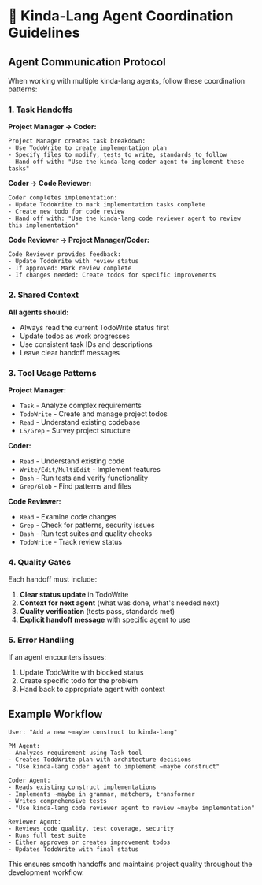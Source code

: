 # 🤖 Kinda-Lang Agent Coordination Guidelines

## Agent Communication Protocol

When working with multiple kinda-lang agents, follow these coordination patterns:

### 1. Task Handoffs

**Project Manager → Coder:**
```
Project Manager creates task breakdown:
- Use TodoWrite to create implementation plan
- Specify files to modify, tests to write, standards to follow
- Hand off with: "Use the kinda-lang coder agent to implement these tasks"
```

**Coder → Code Reviewer:**
```  
Coder completes implementation:
- Update TodoWrite to mark implementation tasks complete
- Create new todo for code review
- Hand off with: "Use the kinda-lang code reviewer agent to review this implementation"
```

**Code Reviewer → Project Manager/Coder:**
```
Code Reviewer provides feedback:
- Update TodoWrite with review status
- If approved: Mark review complete
- If changes needed: Create todos for specific improvements
```

### 2. Shared Context

**All agents should:**
- Always read the current TodoWrite status first
- Update todos as work progresses  
- Use consistent task IDs and descriptions
- Leave clear handoff messages

### 3. Tool Usage Patterns

**Project Manager:**
- `Task` - Analyze complex requirements
- `TodoWrite` - Create and manage project todos  
- `Read` - Understand existing codebase
- `LS/Grep` - Survey project structure

**Coder:**
- `Read` - Understand existing code
- `Write/Edit/MultiEdit` - Implement features
- `Bash` - Run tests and verify functionality
- `Grep/Glob` - Find patterns and files

**Code Reviewer:** 
- `Read` - Examine code changes
- `Grep` - Check for patterns, security issues
- `Bash` - Run test suites and quality checks
- `TodoWrite` - Track review status

### 4. Quality Gates

Each handoff must include:
1. **Clear status update** in TodoWrite
2. **Context for next agent** (what was done, what's needed next)
3. **Quality verification** (tests pass, standards met)
4. **Explicit handoff message** with specific agent to use

### 5. Error Handling

If an agent encounters issues:
1. Update TodoWrite with blocked status
2. Create specific todo for the problem
3. Hand back to appropriate agent with context

## Example Workflow

```
User: "Add a new ~maybe construct to kinda-lang"

PM Agent: 
- Analyzes requirement using Task tool
- Creates TodoWrite plan with architecture decisions
- "Use kinda-lang coder agent to implement ~maybe construct"

Coder Agent:
- Reads existing construct implementations  
- Implements ~maybe in grammar, matchers, transformer
- Writes comprehensive tests
- "Use kinda-lang code reviewer agent to review ~maybe implementation"

Reviewer Agent:
- Reviews code quality, test coverage, security
- Runs full test suite
- Either approves or creates improvement todos
- Updates TodoWrite with final status
```

This ensures smooth handoffs and maintains project quality throughout the development workflow.